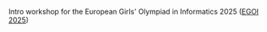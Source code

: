 Intro workshop for the European Girls' Olympiad in Informatics 2025 ([EGOI 2025](https://www.egoi2025.de/))
